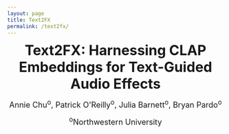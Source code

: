 ```yaml
---
layout: page
title: Text2FX
permalink: /text2fx/
---
```


<p align="center"> <b><font size="6">Text2FX: Harnessing CLAP Embeddings for Text-Guided Audio Effects</font></b> </p>
<p align="center"><font size="4">Annie Chu<sup>o</sup>, Patrick O'Reilly<sup>o</sup>, Julia Barnett<sup>o</sup>, Bryan Pardo<sup>o</sup></font></p>
<!-- <p align="center"><font size="4"><sup>i</sup>Adobe Research, <sup>o</sup>Northwestern University</font></p> -->
<p align="center"><font size="4"><sup>o</sup>Northwestern University</font></p>


<style>
    img {
    width: 100%; /* Set to 100% of the container width */
    max-width: 500px; /* Set the maximum width of the image */
    height: auto; /* Maintain the aspect ratio */
    margin-bottom: 1px; /* Add space between the image and audio widget */
    }
    video {
    width: 100%; /* Set to 100% of the container width */
    max-width: 800px8; /* Set the maximum width of the video */
    height: auto; /* Maintain the aspect ratio */
    margin-bottom: 1px; /* Add space between the video and audio widget */
    display: block; /* Center the video */
    margin: auto;
    }
</style>
